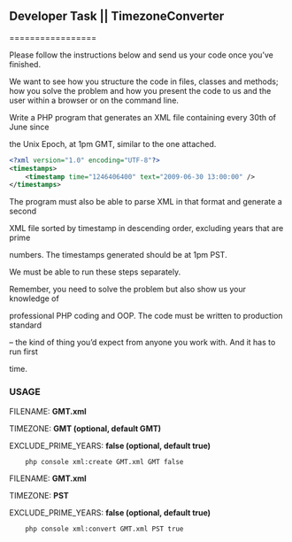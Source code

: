 ## Developer Task || TimezoneConverter
=================


Please follow the instructions below and send us your code once you’ve finished.

We want to see how you structure the code in files, classes and methods; how you solve the problem and how you present the code to us and the user within a browser or on the command line.

Write a PHP program that generates an XML file containing every 30th of June since 

the Unix Epoch, at 1pm GMT, similar to the one attached.

```xml
<?xml version="1.0" encoding="UTF-8"?>
<timestamps>
    <timestamp time="1246406400" text="2009-06-30 13:00:00" />
</timestamps>
```
The program must also be able to parse XML in that format and generate a second 

XML file sorted by timestamp in descending order, excluding years that are prime 

numbers. The timestamps generated should be at 1pm PST.

We must be able to run these steps separately.

Remember, you need to solve the problem but also show us your knowledge of 

professional PHP coding and OOP. The code must be written to production standard 

– the kind of thing you’d expect from anyone you work with. And it has to run first 

time.





### USAGE



FILENAME: **GMT.xml**

TIMEZONE: **GMT (optional, default GMT)**

EXCLUDE_PRIME_YEARS: **false  (optional, default true)**
```bash
    php console xml:create GMT.xml GMT false
```

FILENAME: **GMT.xml**

TIMEZONE: **PST**

EXCLUDE_PRIME_YEARS: **false (optional, default true)**
```bash
    php console xml:convert GMT.xml PST true
```

